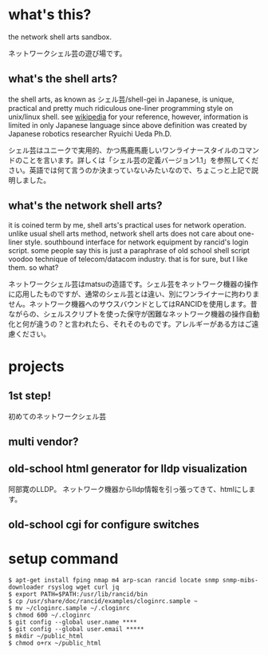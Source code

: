 # what's this?

the network shell arts sandbox.

ネットワークシェル芸の遊び場です。

## what's the shell arts?

the shell arts, as known as シェル芸/shell-gei in Japanese, is unique, practical and pretty much ridiculous one-liner programming style on unix/linux shell. see [wikipedia](https://ja.wikipedia.org/wiki/USP%E5%8F%8B%E3%81%AE%E4%BC%9A#%E3%82%B7%E3%82%A7%E3%83%AB%E8%8A%B8) for your reference, however, information is limited in only Japanese language since above definition was created by Japanese robotics researcher Ryuichi Ueda Ph.D.

シェル芸はユニークで実用的、かつ馬鹿馬鹿しいワンライナースタイルのコマンドのことを言います。詳しくは「シェル芸の定義バージョン1.1」を参照してください。英語では何て言うのか決まっていないみたいなので、ちょこっと上記で説明しました。

## what's the network shell arts?

it is coined term by me, shell arts's practical uses for network operation. unlike usual shell arts method, network shell arts does not care about one-liner style. southbound interface for network equipment by rancid's login script. some people say this is just a paraphrase of old school shell script voodoo technique of telecom/datacom industry. that is for sure, but I like them. so what?

ネットワークシェル芸はmatsuの造語です。シェル芸をネットワーク機器の操作に応用したものですが、通常のシェル芸とは違い、別にワンライナーに拘わりません。ネットワーク機器へのサウスバウンドとしてはRANCIDを使用します。昔ながらの、シェルスクリプトを使った保守が困難なネットワーク機器の操作自動化と何が違うの？と言われたら、それそのものです。アレルギーがある方はご遠慮ください。

# projects

## 1st step!

初めてのネットワークシェル芸

## multi vendor?

## old-school html generator for lldp visualization

阿部寛のLLDP。
ネットワーク機器からlldp情報を引っ張ってきて、htmlにします。

## old-school cgi for configure switches

# setup command

```
$ apt-get install fping nmap m4 arp-scan rancid locate snmp snmp-mibs-downloader rsyslog wget curl jq
$ export PATH=$PATH:/usr/lib/rancid/bin
$ cp /usr/share/doc/rancid/examples/cloginrc.sample ~
$ mv ~/cloginrc.sample ~/.cloginrc
$ chmod 600 ~/.cloginrc
$ git config --global user.name ****
$ git config --global user.email *****
$ mkdir ~/public_html
$ chmod o+rx ~/public_html
```